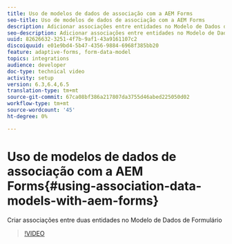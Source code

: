 ```yaml
---
title: Uso de modelos de dados de associação com a AEM Forms
seo-title: Uso de modelos de dados de associação com a AEM Forms
description: Adicionar associações entre entidades no Modelo de Dados de Formulário
seo-description: Adicionar associações entre entidades no Modelo de Dados de Formulário
uuid: 82626632-3251-4f7b-9af1-43a9161107c2
discoiquuid: e01e9bd4-5b47-4356-9884-6968f385bb20
feature: adaptive-forms, form-data-model
topics: integrations
audience: developer
doc-type: technical video
activity: setup
version: 6.3,6.4,6.5
translation-type: tm+mt
source-git-commit: 67ca08bf386a217807da3755d46abed225050d02
workflow-type: tm+mt
source-wordcount: '45'
ht-degree: 0%

---
```



# Uso de modelos de dados de associação com a AEM Forms{#using-association-data-models-with-aem-forms}

Criar associações entre duas entidades no Modelo de Dados de Formulário

>[!VIDEO](https://video.tv.adobe.com/v/17737/?quality=9&learn=on)

